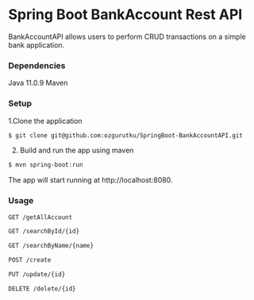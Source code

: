 # Spring Boot BankAccount Rest API

BankAccountAPI allows users to perform CRUD transactions on a simple bank application.

### Dependencies
Java 11.0.9
Maven

### Setup
1.Clone the application
```sh
$ git clone git@github.com:ozgurutku/SpringBoot-BankAccountAPI.git
```
2. Build and run the app using maven
```sh
$ mvn spring-boot:run
```
The app will start running at http://localhost:8080.

### Usage
```sh
GET /getAllAccount

GET /searchById/{id}

GET /searchByName/{name}

POST /create

PUT /update/{id}

DELETE /delete/{id}
```